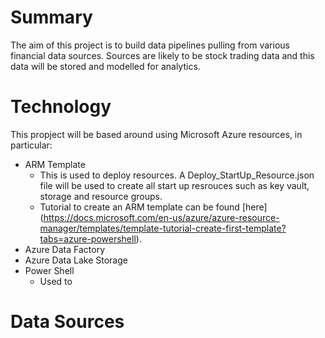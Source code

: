 # Summary
The aim of this project is to build data pipelines pulling from various financial data sources. Sources are likely to be stock trading data and this data will be stored and modelled for analytics.

# Technology
This propject will be based around using Microsoft Azure resources, in particular:
- ARM Template
    - This is used to deploy resources. A Deploy_StartUp_Resource.json file will be used to create all start up resrouces such as key vault, storage and resource groups.
    - Tutorial to create an ARM template can be found [here] (https://docs.microsoft.com/en-us/azure/azure-resource-manager/templates/template-tutorial-create-first-template?tabs=azure-powershell).
- Azure Data Factory
- Azure Data Lake Storage
- Power Shell
    - Used to 

# Data Sources


